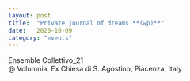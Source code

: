 ```yaml
---
layout: post
title:  "Private journal of dreams **(wp)**"
date:   2020-10-09
category: "events"
---
```

Ensemble Collettivo_21 <br>
@ Volumnia, Ex Chiesa di S. Agostino, Piacenza, Italy